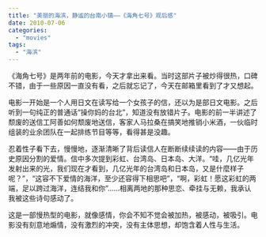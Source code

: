 ```yaml
---
title: "美丽的海滨，静谧的台南小镇——《海角七号》观后感"
date: 2010-07-06
categories: 
  - "movies"
tags: 
  - "海滨"
---
```


《海角七号》是两年前的电影，今天才拿出来看。当时这部片子被炒得很热，口碑不错，由于一些原因一直没有看，之后就忘记了，今天在邮箱里看到了才又想起。

电影一开始是一个人用日文在读写给一个女孩子的信，还以为是部日文电影。之后听到一句纯正的普通话“操你妈的台北”，知道没有放错片子。电影的前一半讲述了颓废的送信工阿善如何颓废地送信，客家人马拉桑在搞笑地推销小米酒，一伙临时组装的业余团队在一起排练节目等等，看得甚是没趣。

忍着性子看下去，慢慢地，逐渐清晰了背后读信人在断断续续读的内容——由于历史原因分割的爱情。信中多次提到彩虹、台湾岛、日本岛、大洋。“哇，几亿光年发射出来的光，我们现在才看到，几亿光年的台湾岛和日本岛，又是什麼样子呢？”，“这容不下爱情的海洋，至少还容得下相思吧”，“啊，彩虹！愿这彩虹的两端，足以跨过海洋，连结我和你”……相离两地的那种思恋、牵挂与无赖，我承认我被这些诗句感动了。

这是一部慢热型的电影，就像感情，你会不知不觉会被加热，被感动，被吸引。电影没有刻意地煽情，没有激烈的冲突，没有主体思想，却饱含着人性与生活。
